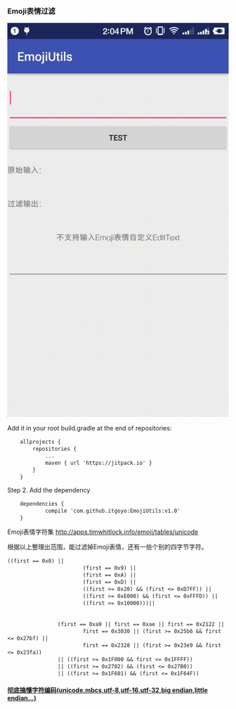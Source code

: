 ### Emoji表情过滤


![](/Screenshot/record.gif)

Add it in your root build.gradle at the end of repositories:
```
	allprojects {
		repositories {
			...
			maven { url 'https://jitpack.io' }
		}
	}
```

Step 2. Add the dependency

```
	dependencies {
	        compile 'com.github.itgoyo:EmojiUtils:v1.0'
	}
```

Emoji表情字符集 http://apps.timwhitlock.info/emoji/tables/unicode

根据以上整理出范围，能过滤掉Emoji表情，还有一些个别的四字节字符。

```
((first == 0x0) ||
                        (first == 0x9) ||
                        (first == 0xA) ||
                        (first == 0xD) ||
                        ((first >= 0x20) && (first <= 0xD7FF)) ||
                        ((first >= 0xE000) && (first <= 0xFFFD)) ||
                        ((first >= 0x10000)))||


                (first == 0xa9 || first == 0xae || first == 0x2122 ||
                        first == 0x3030 || (first >= 0x25b6 && first <= 0x27bf) ||
                        first == 0x2328 || (first >= 0x23e9 && first <= 0x23fa))
                || ((first >= 0x1F000 && first <= 0x1FFFF))
                || ((first >= 0x2702) && (first <= 0x27B0))
                || ((first >= 0x1F601) && (first <= 0x1F64F))
```

#### [彻底搞懂字符编码(unicode,mbcs,utf-8,utf-16,utf-32,big endian,little endian...)](http://blog.csdn.net/haiross/article/details/46360021)